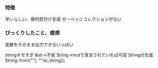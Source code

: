 ### 特徴
早いらしい、静的型付け言語
ガーベッジコレクションがない

### びっくりしたこと、感想
変数をそのまま出力できないっぽい

stringキモすぎ
&str→不変
String→mutで宣言されていれば可変
Stringの生成
String::from("");
"".to_string();
